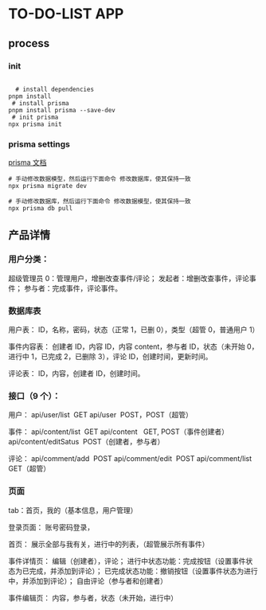 # TO-DO-LIST APP

## process

### init

```shell

  # install dependencies
pnpm install
 # install prisma
pnpm install prisma --save-dev
 # init prisma
npx prisma init

```

### prisma settings

[prisma 文档](./prisma/schema.prisma)

```shell
# 手动修改数据模型，然后运行下面命令 修改数据库，使其保持一致
npx prisma migrate dev

# 手动修改数据库，然后运行下面命令 修改数据模型，使其保持一致
npx prisma db pull
```

## 产品详情

### 用户分类：

超级管理员 0：管理用户，增删改查事件/评论；
发起者：增删改查事件，评论事件；
参与者：完成事件，评论事件。

### 数据库表

用户表：
ID，名称，密码，状态（正常 1，已删 0），类型（超管 0，普通用户 1）

事件内容表：
创建者 ID，内容 ID，内容 content，参与者 ID，状态（未开始 0，进行中 1，已完成 2，已删除 3），评论 ID，创建时间，更新时间。

评论表：
ID，内容，创建者 ID，创建时间。

### 接口（9 个）：

用户：
api/user/list  GET
api/user  POST，POST（超管）

事件：
api/content/list  GET
api/content   GET, POST（事件创建者）
api/content/editSatus  POST（创建者，参与者）

评论：
api/comment/add  POST
api/comment/edit  POST
api/comment/list  GET（超管）

### 页面

tab：首页，我的（基本信息，用户管理）

登录页面：
账号密码登录，

首页：
展示全部与我有关，进行中的列表，（超管展示所有事件）

事件详情页：
编辑（创建者），评论；
进行中状态功能：完成按钮（设置事件状态为已完成，并添加到评论）；
已完成状态功能：撤销按钮（设置事件状态为进行中，并添加到评论）；
自由评论（参与者和创建者）

事件编辑页：
内容，参与者，状态（未开始，进行中）
